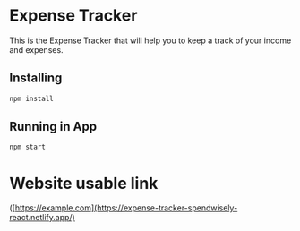 # Expense Tracker

This is the Expense Tracker that will help you to keep a track of your income and expenses.

## Installing

```bash
npm install
```
## Running in App

```bash
npm start
```
# Website usable link
([https://example.com](https://expense-tracker-spendwisely-react.netlify.app/)
